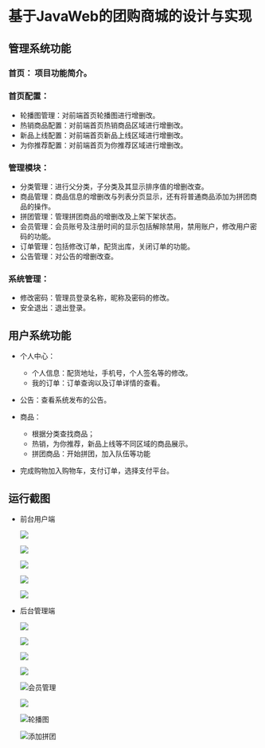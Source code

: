 # 基于JavaWeb的团购商城的设计与实现

## 管理系统功能	

### 	首页： 项目功能简介。

### 	首页配置：

- 轮播图管理：对前端首页轮播图进行增删改。
- 热销商品配置：对前端首页热销商品区域进行增删改。
- 新品上线配置：对前端首页新品上线区域进行增删改。
- 为你推荐配置：对前端首页为你推荐区域进行增删改。

###    管理模块：

- 分类管理：进行父分类，子分类及其显示排序值的增删改查。
- 商品管理：商品信息的增删改与列表分页显示，还有将普通商品添加为拼团商品的操作。
- 拼团管理：管理拼团商品的增删改及上架下架状态。
- 会员管理：会员账号及注册时间的显示包括解除禁用，禁用账户，修改用户密码的功能。
- 订单管理：包括修改订单，配货出库，关闭订单的功能。
- 公告管理：对公告的增删改查。

###     系统管理：

- 修改密码：管理员登录名称，昵称及密码的修改。
- 安全退出：退出登录。

## 用户系统功能

- 个人中心：
  - 个人信息：配货地址，手机号，个人签名等的修改。
  - 我的订单：订单查询以及订单详情的查看。

- 公告：查看系统发布的公告。
- 商品：
  - 根据分类查找商品；
  - 热销，为你推荐，新品上线等不同区域的商品展示。
  - 拼团商品：开始拼团，加入队伍等功能

- 完成购物加入购物车，支付订单，选择支付平台。

## 运行截图

- 前台用户端

  ![](C:\Users\Administrator\Desktop\商城\前台-轮播图.png)

  ![](C:\Users\Administrator\Desktop\商城\前台-首页展示.png)

  ![](C:\Users\Administrator\Desktop\商城\拼团商品详情.png)

  ![](C:\Users\Administrator\Desktop\商城\前台-结算界面.png)

  ![](C:\Users\Administrator\Desktop\商城\前台-订单.png)

  

- 
  后台管理端
  
  
  ![](C:\Users\Administrator\Desktop\商城\添加商品.png)
  
    ![](C:\Users\Administrator\Desktop\商城\商品信息.png)
  
    ![](C:\Users\Administrator\Desktop\商城\分类管理.png)
  
    ![](C:\Users\Administrator\Desktop\商城\公告管理.png)
  
    ![会员管理](C:\Users\Administrator\Desktop\商城\会员管理.png)
  
    ![](C:\Users\Administrator\Desktop\商城\订单管理.png)
  
    ![轮播图](C:\Users\Administrator\Desktop\商城\轮播图.png)
  
    ![添加拼团](C:\Users\Administrator\Desktop\商城\添加拼团.png)